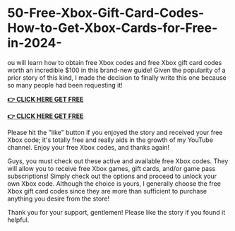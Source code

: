# 50-Free-Xbox-Gift-Card-Codes-How-to-Get-Xbox-Cards-for-Free-in-2024-
ou will learn how to obtain free Xbox codes and free Xbox gift card codes worth an incredible $100 in this brand-new guide! Given the popularity of a prior story of this kind, I made the decision to finally write this one because so many people had been requesting it!

**[👉 CLICK HERE GET FREE](https://usaofferzon.com/xbox)**

**[👉 CLICK HERE GET FREE](https://usaofferzon.com/giftcard)**

Please hit the "like" button if you enjoyed the story and received your free Xbox code; it's totally free and really aids in the growth of my YouTube channel.
Enjoy your free Xbox codes, and thanks again!

Guys, you must check out these active and available free Xbox codes. They will allow you to receive free Xbox games, gift cards, and/or game pass subscriptions! Simply check out the options and proceed to unlock your own Xbox code. Although the choice is yours, I generally choose the free Xbox gift card codes since they are more than sufficient to purchase anything you desire from the store!

Thank you for your support, gentlemen! Please like the story if you found it helpful.
